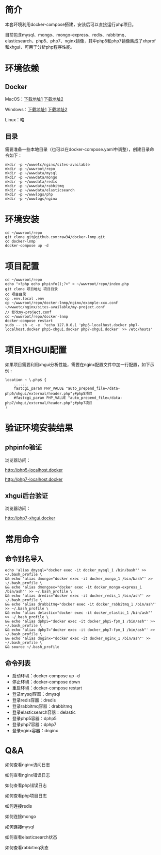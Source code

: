 # 简介
本套环境利用docker-compose搭建，安装后可以直接运行php项目。

目前包含mysql、mongo、mongo-express、redis、rabbitmq、elasticsearch、php5、php7、nginx镜像，其中php5和php7镜像集成了xhprof和xhgui，可用于分析php程序性能。



# 环境依赖
## Docker

MacOS：[下载地址1](https://download.docker.com/mac/stable/Docker.dmg) [下载地址2](https://dn-dao-github-mirror.qbox.me/docker/install/mac/Docker.dmg)

Windows：[下载地址1](https://download.docker.com/win/stable/Docker%20for%20Windows%20Installer.exe) [下载地址2](https://dn-dao-github-mirror.qbox.me/docker/install/windows/InstallDocker.msi)

Linux：略

## 目录

需要准备一些本地目录（也可以在docker-compose.yaml中调整），创建目录命令如下：

```
mkdir -p ~/wwwetc/nginx/sites-available
mkdir -p ~/wwwroot/repo
mkdir -p ~/wwwdata/mysql
mkdir -p ~/wwwdata/mongo
mkdir -p ~/wwwdata/redis
mkdir -p ~/wwwdata/rabbitmq
mkdir -p ~/wwwdata/elasticsearch
mkdir -p ~/wwwlogs/php
mkdir -p ~/wwwlogs/nginx
```

# 环境安装
```
cd ~/wwwroot/repo
git clone git@github.com:raw34/docker-lnmp.git
cd docker-lnmp
docker-compose up -d
```


# 项目配置
```
cd ~/wwwroot/repo
echo "<?php echo phpinfo();?>" > ~/wwwroot/repo/index.php
git clone 项目地址 项目目录
cd 项目目录
cp .env.local .env
cp ~/wwwroot/repo/docker-lnmp/nginx/example-xxx.conf ~/wwwetc/nginx/sites-available/my-project.conf
// 修改my-project.conf
cd ~/wwwroot/repo/docker-lnmp
docker-compose restart
sudo -- sh -c -e  "echo 127.0.0.1 'php5-localhost.docker php7-localhost.docker php5-xhgui.docker php7-xhgui.docker' >> /etc/hosts"
```



# 项目XHGUI配置
如果项目需要利用xhgui分析性能，需要在nginx配置文件中加一行配置，如下示例 :

```
location ~ \.php$ {
    ......
    fastcgi_param PHP_VALUE "auto_prepend_file=/data-php5/xhgui/external/header.php";#php5项目
    #fastcgi_param PHP_VALUE "auto_prepend_file=/data-php7/xhgui/external/header.php";#php7项目
}
```


# 验证环境安装结果
## phpinfo验证
浏览器访问：

http://php5-localhost.docker

http://php7-localhost.docker

## xhgui后台验证
浏览器访问：

http://php7-xhgui.docker



# 常用命令
## 命令别名导入
```
echo 'alias dmysql="docker exec -it docker_mysql_1 /bin/bash"' >> ~/.bash_profile \
&& echo 'alias dmongo="docker exec -it docker_mongo_1 /bin/bash"' >> ~/.bash_profile \
&& echo 'alias dmongoex="docker exec -it docker_mongo-express_1 /bin/ash"' >> ~/.bash_profile \
&& echo 'alias dredis="docker exec -it docker_redis_1 /bin/ash"' >> ~/.bash_profile \
&& echo 'alias drabbitmq="docker exec -it docker_rabbitmq_1 /bin/ash"' >> ~/.bash_profile \
&& echo 'alias delastic="docker exec -it docker_elastic_1 /bin/ash"' >> ~/.bash_profile \
&& echo 'alias dphp5="docker exec -it docker_php5-fpm_1 /bin/ash"' >> ~/.bash_profile \
&& echo 'alias dphp7="docker exec -it docker_php7-fpm_1 /bin/ash"' >> ~/.bash_profile \
&& echo 'alias dnginx="docker exec -it docker_nginx_1 /bin/ash"' >> ~/.bash_profile \
&& source ~/.bash_profile
```

## 命令列表
- 启动环境：docker-compose up -d
- 停止环境：docker-compose down
- 重启环境：docker-compose restart
- 登录mysql容器：dmysql
- 登录redis容器：dredis
- 登录rabbitmq容器：drabbitmq
- 登录elasticsearch容器：delastic
- 登录php5容器：dphp5
- 登录php7容器：dphp7
- 登录nginx容器：dnginx



# Q&A
如何查看nginx访问日志

如何查看nginx错误日志

如何查看php错误日志

如何查看php项目日志

如何连接redis

如何连接mongo

如何连接mysql

如何查看elasticsearch状态

如何查看rabbitmq状态

